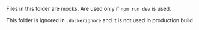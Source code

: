 Files in this folder are mocks. Are used only if `npm run dev` is used.

This folder is ignored in `.dockerignore` and it is not used in production build